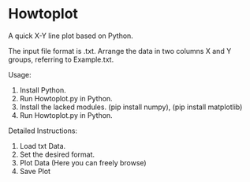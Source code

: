 # Howtoplot
A quick X-Y line plot based on Python.

The input file format is .txt. Arrange the data in two columns X and Y groups, referring to Example.txt.

Usage:
1. Install Python.
2. Run Howtoplot.py in Python.
3. Install the lacked modules. (pip install numpy), (pip install matplotlib)
4. Run Howtoplot.py in Python.

Detailed Instructions:
1. Load txt Data.
2. Set the desired format.
3. Plot Data (Here you can freely browse)
4. Save Plot

